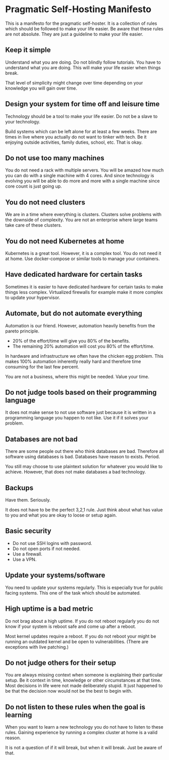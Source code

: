 
# Pragmatic Self-Hosting Manifesto

This is a manifesto for the pragmatic self-hoster.
It is a collection of rules which should be followed to make your life easier.
Be aware that these rules are not absolute.
They are just a guideline to make your life easier.

## Keep it simple

Understand what you are doing.
Do not blindly follow tutorials.
You have to understand what you are doing.
This will make your life easier when things break.

That level of simplicity might change over time depending on your knowledge you will gain over time.

## Design your system for time off and leisure time 

Technology should be a tool to make your life easier.
Do not be a slave to your technology.

Build systems which can be left alone for at least a few weeks.
There are times in live where you actually do not want to tinker with tech.
Be it enjoying outside activities, family duties, school, etc.
That is okay.

## Do not use too many machines

You do not need a rack with multiple servers.
You will be amazed how much you can do with a single machine with 4 cores.
And since technology is evolving you will be able to do more and more with a single machine since core count is just going up.

## You do not need clusters

We are in a time where everything is clusters.
Clusters solve problems with the downside of complexity.
You are not an enterprise where large teams take care of these clusters.

## You do not need Kubernetes at home

Kubernetes is a great tool.
However, it is a complex tool.
You do not need it at home.
Use docker-compose or similar tools to manage your containers.

## Have dedicated hardware for certain tasks

Sometimes it is easier to have dedicated hardware for certain tasks to make things less complex.
Virtualized firewalls for example make it more complex to update your hypervisor.

## Automate, but do not automate everything

Automation is our friend.
However, automation heavily benefits from the pareto principle.

- 20% of the effort/time will give you 80% of the benefits.
- The remaining 20% automation will cost you 80% of the effort/time.

In hardware and infrastructure we often have the chicken egg problem.
This makes 100% automation inherently really hard and therefore time consuming for the last few percent.

You are not a business, where this might be needed.
Value your time.

## Do not judge tools based on their programming language

It does not make sense to not use software just because it is written in a programming language you happen to not like.
Use it if it solves your problem.

## Databases are not bad

There are some people out there who think databases are bad.
Therefore all software using databases is bad.
Databases have reason to exists. Period.

You still may choose to use plaintext solution for whatever you would like to achieve.
However, that does not make databases a bad technology.

## Backups

Have them.
Seriously.

It does not have to be the perfect 3,2,1 rule.
Just think about what has value to you and what you are okay to loose or setup again.

## Basic security

- Do not use SSH logins with password.
- Do not open ports if not needed.
- Use a firewall.
- Use a VPN.

## Update your systems/software

You need to update your systems regularly.
This is especially true for public facing systems.
This one of the task which should be automated.

## High uptime is a bad metric

Do not brag about a high uptime.
If you do not reboot regularly you do not know if your system is reboot safe and come up after a reboot.

Most kernel updates require a reboot.
If you do not reboot your might be running an outdated kernel and be open to vulnerabilities.
(There are exceptions with live patching.)

## Do not judge others for their setup

You are always missing context when someone is explaining their particular setup.
Be it context in time, knowledge or other circumstances at that time.
Most decisions in life were not made deliberately stupid.
It just happened to be that the decision now would not be the best to begin with.

## Do not listen to these rules when the goal is learning

When you want to learn a new technology you do not have to listen to these rules.
Gaining experience by running a complex cluster at home is a valid reason.

It is not a question of if it will break, but when it will break.
Just be aware of that.
